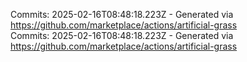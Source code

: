 Commits: 2025-02-16T08:48:18.223Z - Generated via https://github.com/marketplace/actions/artificial-grass
<br>
Commits: 2025-02-16T08:48:18.223Z - Generated via https://github.com/marketplace/actions/artificial-grass
<br>
